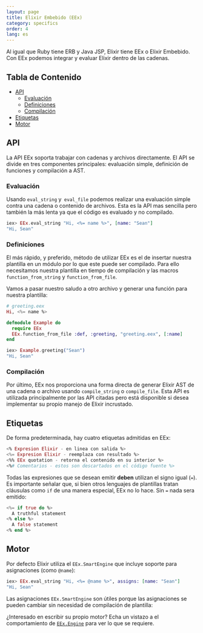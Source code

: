 ```yaml
---
layout: page
title: Elixir Embebido (EEx)
category: specifics
order: 4
lang: es
---
```


Al igual que Ruby tiene ERB y Java JSP, Elixir tiene EEx o Elixir Embebido. Con EEx podemos integrar y evaluar Elixir dentro de las cadenas.

## Tabla de Contenido

- [API](#API)
	- [Evaluación](#evaluacin)
	- [Definiciones](#definiciones)
	- [Compilación](#compilacin)
- [Etiquetas](#etiquetas)
- [Motor](#motor)

## API

La API EEx soporta trabajar con cadenas y archivos directamente. El API se divide en tres componentes principales: evaluación simple, definición de funciones y compilación a AST.

### Evaluación

Usando `eval_string` y` eval_file` podemos realizar una evaluación simple contra una cadena o contenido de archivos. Esta es la API mas sencilla pero también la más lenta ya que el código es evaluado y no compilado.

```elixir
iex> EEx.eval_string "Hi, <%= name %>", [name: "Sean"]
"Hi, Sean"
```

### Definiciones

El más rápido, y preferido, método de utilizar EEx es el de insertar nuestra plantilla en un módulo por lo que este puede ser compilado. Para ello necesitamos nuestra plantilla en tiempo de compilación y las macros `function_from_string` y `function_from_file`.

Vamos a pasar nuestro saludo a otro archivo y generar una función para nuestra plantilla:

```elixir
# greeting.eex
Hi, <%= name %>

defmodule Example do
  require EEx
  EEx.function_from_file :def, :greeting, "greeting.eex", [:name]
end

iex> Example.greeting("Sean")
"Hi, Sean"
```

### Compilación

Por último, EEx nos proporciona una forma directa de generar Elixir AST de una cadena o archivo usando `compile_string` o `compile_file`. Esta API es utilizada principalmente por las API citadas pero está disponible si desea implementar su propio manejo de Elixir incrustado.

## Etiquetas

De forma predeterminada, hay cuatro etiquetas admitidas en EEx:

```elixir
<% Expresion Elixir - en linea con salida %>
<%= Expresion Elixir - reemplaza con resultado %>
<%% EEx quotation - retorna el contenido en su interior %>
<%# Comentarios - estos son descartados en el código fuente %>
```

Todas las expresiones que se desean emitir __deben__ utilizan el signo igual (`=`). Es importante señalar que, si bien otros lenguajes de plantillas tratan cláusulas como `if` de una manera especial, EEx no lo hace. Sin `=` nada sera emitido:

```elixir
<%= if true do %>
  A truthful statement
<% else %>
  A false statement
<% end %>
```

## Motor

Por defecto Elixir utiliza el `EEx.SmartEngine` que incluye soporte para asignaciones (como `@name`):

```elixir
iex> EEx.eval_string "Hi, <%= @name %>", assigns: [name: "Sean"]
"Hi, Sean"
```

Las asignaciones `EEx.SmartEngine` son útiles porque las asignaciones se pueden cambiar sin necesidad de compilación de plantilla:

¿Interesado en escribir su propio motor? Echa un vistazo a el comportamiento de [`EEx.Engine`](http://elixir-lang.org/docs/v1.2/eex/EEx.Engine.html) para ver lo que se requiere.
